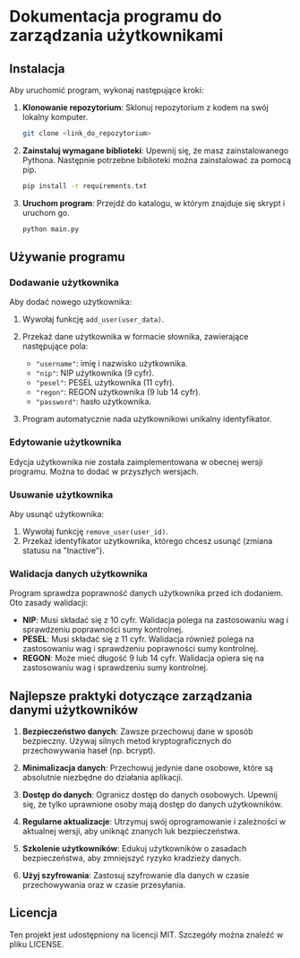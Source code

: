 # Dokumentacja programu do zarządzania użytkownikami

## Instalacja

Aby uruchomić program, wykonaj następujące kroki:

1. **Klonowanie repozytorium**: Sklonuj repozytorium z kodem na swój lokalny komputer.
   ```bash
   git clone <link_do_repozytorium>
   ```

2. **Zainstaluj wymagane biblioteki**: Upewnij się, że masz zainstalowanego Pythona. Następnie potrzebne biblioteki można zainstalować za pomocą pip.
   ```bash
   pip install -r requirements.txt
   ```

3. **Uruchom program**: Przejdź do katalogu, w którym znajduje się skrypt i uruchom go.
   ```bash
   python main.py
   ```

## Używanie programu

### Dodawanie użytkownika

Aby dodać nowego użytkownika:

1. Wywołaj funkcję `add_user(user_data)`.
2. Przekaż dane użytkownika w formacie słownika, zawierające następujące pola:
   - `"username"`: imię i nazwisko użytkownika.
   - `"nip"`: NIP użytkownika (9 cyfr).
   - `"pesel"`: PESEL użytkownika (11 cyfr).
   - `"regon"`: REGON użytkownika (9 lub 14 cyfr).
   - `"password"`: hasło użytkownika.
   
3. Program automatycznie nada użytkownikowi unikalny identyfikator.

### Edytowanie użytkownika

Edycja użytkownika nie została zaimplementowana w obecnej wersji programu. Można to dodać w przyszłych wersjach.

### Usuwanie użytkownika

Aby usunąć użytkownika:

1. Wywołaj funkcję `remove_user(user_id)`.
2. Przekaż identyfikator użytkownika, którego chcesz usunąć (zmiana statusu na "Inactive").

### Walidacja danych użytkownika

Program sprawdza poprawność danych użytkownika przed ich dodaniem. Oto zasady walidacji:

- **NIP**: Musi składać się z 10 cyfr. Walidacja polega na zastosowaniu wag i sprawdzeniu poprawności sumy kontrolnej.
- **PESEL**: Musi składać się z 11 cyfr. Walidacja również polega na zastosowaniu wag i sprawdzeniu poprawności sumy kontrolnej.
- **REGON**: Może mieć długość 9 lub 14 cyfr. Walidacja opiera się na zastosowaniu wag i sprawdzeniu sumy kontrolnej.

## Najlepsze praktyki dotyczące zarządzania danymi użytkowników

1. **Bezpieczeństwo danych**: Zawsze przechowuj dane w sposób bezpieczny. Używaj silnych metod kryptograficznych do przechowywania haseł (np. bcrypt).

2. **Minimalizacja danych**: Przechowuj jedynie dane osobowe, które są absolutnie niezbędne do działania aplikacji.

3. **Dostęp do danych**: Ogranicz dostęp do danych osobowych. Upewnij się, że tylko uprawnione osoby mają dostęp do danych użytkowników.

4. **Regularne aktualizacje**: Utrzymuj swój oprogramowanie i zależności w aktualnej wersji, aby uniknąć znanych luk bezpieczeństwa.

5. **Szkolenie użytkowników**: Edukuj użytkowników o zasadach bezpieczeństwa, aby zmniejszyć ryzyko kradzieży danych.

6. **Użyj szyfrowania**: Zastosuj szyfrowanie dla danych w czasie przechowywania oraz w czasie przesyłania.

## Licencja

Ten projekt jest udostępniony na licencji MIT. Szczegóły można znaleźć w pliku LICENSE.
